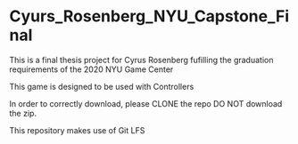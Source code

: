 # Cyurs_Rosenberg_NYU_Capstone_Final


This is a final thesis project for Cyrus Rosenberg fufilling the graduation requirements of the 2020 NYU Game Center

This game is designed to be used with Controllers

In order to correctly download, please CLONE the repo DO NOT download the zip.

This repository makes use of Git LFS

